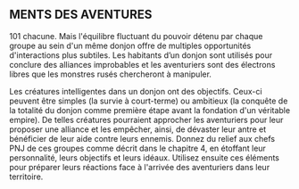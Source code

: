 ## MENTS DES AVENTURES


101
chacune. Mais l'équilibre fluctuant du pouvoir détenu par
chaque groupe au sein d'un même donjon offre de multiples
opportunités d'interactions plus subtiles. Les habitants d’un
donjon sont utilisés pour conclure des alliances improbables
et les aventuriers sont des électrons libres que les monstres
rusés chercheront à manipuler.

Les créatures intelligentes dans un donjon ont des objectifs.
Ceux-ci peuvent être simples (la survie à court-terme) ou
ambitieux (la conquête de la totalité du donjon comme
première étape avant la fondation d'un véritable empire). De
telles créatures pourraient approcher les aventuriers pour leur
proposer une alliance et les empêcher, ainsi, de dévaster leur
antre et bénéficier de leur aide contre leurs ennemis. Donnez
du relief aux chefs PNJ de ces groupes comme décrit dans
le chapitre 4, en étoffant leur personnalité, leurs objectifs et
leurs idéaux. Utilisez ensuite ces éléments pour préparer leurs
réactions face à l'arrivée des aventuriers dans leur territoire.
